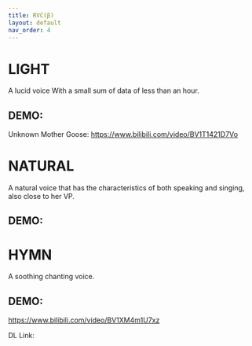 ```yaml
---
title: RVC(β)
layout: default
nav_order: 4
---
```


# LIGHT

A lucid voice With a small sum of data of less than an hour.

## DEMO: 
Unknown Mother Goose: https://www.bilibili.com/video/BV1T1421D7Vo

# NATURAL

A natural voice that has the characteristics of both speaking and singing, also close to her VP.

## DEMO:

# HYMN

A soothing chanting voice.

## DEMO:
https://www.bilibili.com/video/BV1XM4m1U7xz

DL Link: 
